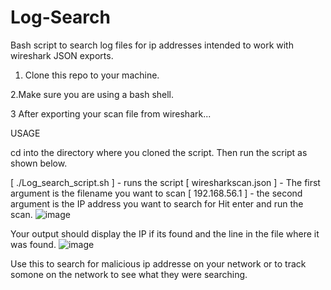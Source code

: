 # Log-Search
Bash script to search log files for ip addresses intended to work with wireshark JSON exports.

1. Clone this repo to your machine.
   
2.Make sure you are using a bash shell.

3 After exporting your scan file from wireshark...

USAGE

cd into the directory where you cloned the script.
Then run the script as shown below.

  [ ./Log_search_script.sh ] - runs the script
  [ wiresharkscan.json ] - The first argument is the filename you want to scan
  [  192.168.56.1 ] - the second argument is the IP address you want to search for
  Hit enter and run the scan.
![image](https://github.com/XalvarezX/Log-Search/assets/169691312/79f72038-7ca3-4579-9a87-0f09bb0cc650)


Your output should display the IP if its found and the line in the file where it was found.
![image](https://github.com/XalvarezX/Log-Search/assets/169691312/1a421678-e754-43ef-b279-a8c21d25a59d)

Use this to search for malicious ip addresse on your network or to track somone on the network to see what they were searching.
